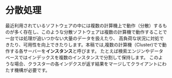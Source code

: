 <!-- @suppress SpaceBetweenAlphabeticalWord -->
# 分散処理
最近利用されているソフトウェアの中には複数の計算機上で動作（分散）するものが多く存在し、このような分散ソフトウェアは複数の計算機で動作することで一台では処理が追いつかない大量のデータを扱えたり、
高負荷な状況に対処できたり、可用性を向上できたりします。本稿では,複数の計算機（Cluster)でで動作する各サーバーを**インスタンス**と呼びます。
たとえば検索エンジンやデータベースではインデックスを複数のインスタンスで分割して保持します。
このような場合、クラスターの各インデクスが返す結果をマージしてクライアントにわたす機構が必要です。
